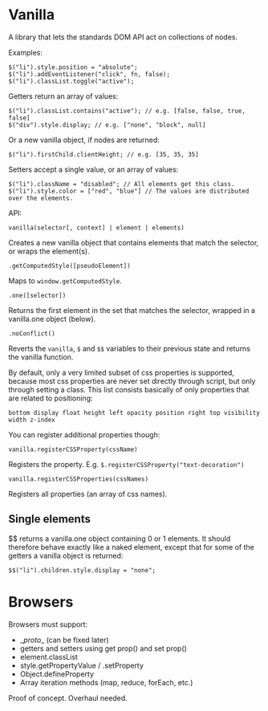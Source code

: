 Vanilla
=======

A library that lets the standards DOM API act on collections of nodes.

Examples:

    $("li").style.position = "absolute";
    $("li").addEventListener("click", fn, false);
    $("li").classList.toggle("active");

Getters return an array of values:

    $("li").classList.contains("active"); // e.g. [false, false, true, false]
    $("div").style.display; // e.g. ["none", "block", null]

Or a new vanilla object, if nodes are returned:

    $("li").firstChild.clientHeight; // e.g. [35, 35, 35]

Setters accept a single value, or an array of values:

	$("li").className = "disabled"; // All elements get this class.
	$("li").style.color = ["red", "blue"] // The values are distributed over the elements.

API:

`vanilla(selector[, context] | element | elements)`

Creates a new vanilla object that contains elements that match the selector, or wraps the element(s).

`.getComputedStyle([pseudoElement])`

Maps to `window.getComputedStyle`.

`.one([selector])`

Returns the first element in the set that matches the selector, wrapped in a vanilla.one object (below).

`.noConflict()`

Reverts the `vanilla`, `$` and `$$` variables to their previous state and returns the vanilla function.

By default, only a very limited subset of css properties is supported, because most css properties are never
set directly through script, but only through setting a class. This list consists basically of only properties
that are related to positioning:

`bottom display float height left opacity position right top visibility width z-index`

You can register additional properties though:

`vanilla.registerCSSProperty(cssName)`

Registers the property. E.g. `$.registerCSSProperty("text-decoration")`

`vanilla.registerCSSProperties(cssNames)`

Registers all properties (an array of css names).


Single elements
---------------

$$ returns a vanilla.one object containing 0 or 1 elements. It should therefore behave exactly like a naked element, except
that for some of the getters a vanilla object is returned:

    $$("li").children.style.display = "none";

Browsers
========

Browsers must support:

- \__proto__ (can be fixed later)
- getters and setters using get prop() and set prop()
- element.classList
- style.getPropertyValue / .setProperty
- Object.defineProperty
- Array iteration methods (map, reduce, forEach, etc.)

Proof of concept. Overhaul needed.